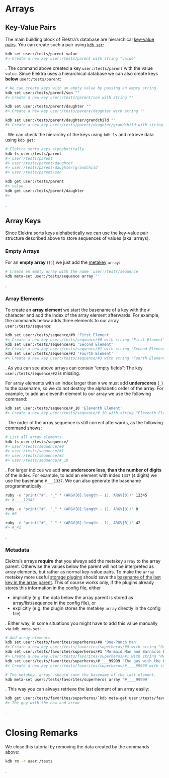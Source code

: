 # Arrays

## Key-Value Pairs

The main building block of Elektra’s database are hierarchical [key-value pairs](https://en.wikipedia.org/wiki/Key-value_database). You can create such a pair using [`kdb set`](../help/kdb-set.md):

```sh
kdb set user:/tests/parent value
#> Create a new key user:/tests/parent with string "value"
```

. The command above created a key `user:/tests/parent` with the value `value`. Since Elektra uses a hierarchical database we can also create keys **below** `user:/tests/parent`:

```sh
# We can create keys with an empty value by passing an empty string.
kdb set user:/tests/parent/son ""
#> Create a new key user:/tests/parent/son with string ""

kdb set user:/tests/parent/daughter ""
#> Create a new key user:/tests/parent/daughter with string ""

kdb set user:/tests/parent/daughter/grandchild ""
#> Create a new key user:/tests/parent/daughter/grandchild with string ""
```

. We can check the hierarchy of the keys using `kdb ls` and retrieve data using `kdb get`:

```sh
# Elektra sorts keys alphabetically
kdb ls user:/tests/parent
#> user:/tests/parent
#> user:/tests/parent/daughter
#> user:/tests/parent/daughter/grandchild
#> user:/tests/parent/son

kdb get user:/tests/parent
#> value
kdb get user:/tests/parent/daughter
#>
```

.

## Array Keys

Since Elektra sorts keys alphabetically we can use the key-value pair structure described above to store sequences of values (aka. arrays).

### Empty Arrays

For an **empty array** (`[]`) we just add the [metakey](../help/elektra-metadata.md) `array`:

```sh
# Create an empty array with the name `user:/tests/sequence`
kdb meta-set user:/tests/sequence array ''
```

.

### Array Elements

To create an **array element** we start the basename of a key with the `#` character and add the index of the array element afterwards. For example, the commands below adds three elements to our array `user:/tests/sequence`:

```sh
kdb set user:/tests/sequence/#0 'First Element'
#> Create a new key user:/tests/sequence/#0 with string "First Element"
kdb set user:/tests/sequence/#1 'Second Element'
#> Create a new key user:/tests/sequence/#1 with string "Second Element"
kdb set user:/tests/sequence/#3 'Fourth Element'
#> Create a new key user:/tests/sequence/#3 with string "Fourth Element"
```

. As you can see above arrays can contain “empty fields”: The key `user:/tests/sequence/#2` is missing.

For array elements with an index larger than `9` we must add **underscores** (`_`) to the basename, so we do not destroy the alphabetic order of the array. For example, to add an eleventh element to our array we use the following command:

```sh
kdb set user:/tests/sequence/#_10 'Eleventh Element'
#> Create a new key user:/tests/sequence/#_10 with string "Eleventh Element"
```

. The order of the array sequence is still correct afterwards, as the following command shows:

```sh
# List all array elements
kdb ls user:/tests/sequence/
#> user:/tests/sequence/#0
#> user:/tests/sequence/#1
#> user:/tests/sequence/#3
#> user:/tests/sequence/#_10
```

. For larger indices we add **one underscore less, than the number of digits** of the index. For example, to add an element with index `1337` (`4` digits) we use the basename `#___1337`. We can also generate the basename programmatically:

```bash
ruby -e 'print("#", "_" * (ARGV[0].length - 1), ARGV[0])' 12345
#> #____12345

ruby -e 'print("#", "_" * (ARGV[0].length - 1), ARGV[0])' 0
#> #0

ruby -e 'print("#", "_" * (ARGV[0].length - 1), ARGV[0])' 42
#> #_42
```

.

### Metadata

Elektra’s arrays **require** that you always add the metakey `array` to the array parent. Otherwise the values below the parent will not be interpreted as array elements, but rather as normal key-value pairs. To make the `array` metakey more useful [storage plugins](plugins.md) should save the [basename of the last key in the array parent](../decisions/array.md). This of course works only, if the plugins already stores this information in the config file, either

- implicitly (e.g. the data below the array parent is stored as array/list/sequence in the config file), or
- explicitly (e.g. the plugin stores the metakey `array` directly in the config file)

. Either way, in some situations you might have to add this value manually via `kdb meta-set`:

```sh
# Add array elements
kdb set user:/tests/favorites/superheros/#0 'One-Punch Man'
#> Create a new key user:/tests/favorites/superheros/#0 with string "One-Punch Man"
kdb set user:/tests/favorites/superheros/#1 'Mermaid Man and Barnacle Boy'
#> Create a new key user:/tests/favorites/superheros/#1 with string "Mermaid Man and Barnacle Boy"
kdb set user:/tests/favorites/superheros/#____99999 'The guy with the bow and arrow'
#> Create a new key user:/tests/favorites/superheros/#____99999 with string "The guy with the bow and arrow"

# The metakey `array` should save the basename of the last element.
kdb meta-set user:/tests/favorites/superheros array '#____99999'
```

. This way you can always retrieve the last element of an array easily:

```sh
kdb get user:/tests/favorites/superheros/`kdb meta-get user:/tests/favorites/superheros array`
#> The guy with the bow and arrow
```

.

# Closing Remarks

We close this tutorial by removing the data created by the commands above:

```sh
kdb rm -r user:/tests
```

.
